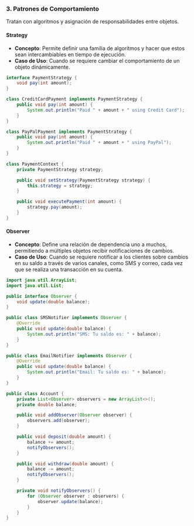 ### 3. Patrones de Comportamiento
Tratan con algoritmos y asignación de responsabilidades entre objetos.

#### Strategy
- **Concepto**: Permite definir una familia de algoritmos y hacer que estos sean intercambiables en tiempo de ejecución.
- **Caso de Uso**: Cuando se requiere cambiar el comportamiento de un objeto dinámicamente.
```java
interface PaymentStrategy {
    void pay(int amount);
}

class CreditCardPayment implements PaymentStrategy {
    public void pay(int amount) {
        System.out.println("Paid " + amount + " using Credit Card");
    }
}

class PayPalPayment implements PaymentStrategy {
    public void pay(int amount) {
        System.out.println("Paid " + amount + " using PayPal");
    }
}

class PaymentContext {
    private PaymentStrategy strategy;

    public void setStrategy(PaymentStrategy strategy) {
        this.strategy = strategy;
    }

    public void executePayment(int amount) {
        strategy.pay(amount);
    }
}
```


#### Observer
- **Concepto**: Define una relación de dependencia uno a muchos, permitiendo a múltiples objetos recibir notificaciones de cambios.
- **Caso de Uso**: Cuando se requiere notificar a los clientes sobre cambios en su saldo a través de varios canales, como SMS y correo, cada vez que se realiza una transacción en su cuenta.
```java
import java.util.ArrayList;
import java.util.List;

public interface Observer {
    void update(double balance);
}

public class SMSNotifier implements Observer {
    @Override
    public void update(double balance) {
        System.out.println("SMS: Tu saldo es: " + balance);
    }
}

public class EmailNotifier implements Observer {
    @Override
    public void update(double balance) {
        System.out.println("Email: Tu saldo es: " + balance);
    }
}

public class Account {
    private List<Observer> observers = new ArrayList<>();
    private double balance;

    public void addObserver(Observer observer) {
        observers.add(observer);
    }

    public void deposit(double amount) {
        balance += amount;
        notifyObservers();
    }

    public void withdraw(double amount) {
        balance -= amount;
        notifyObservers();
    }

    private void notifyObservers() {
        for (Observer observer : observers) {
            observer.update(balance);
        }
    }
}
 
```
